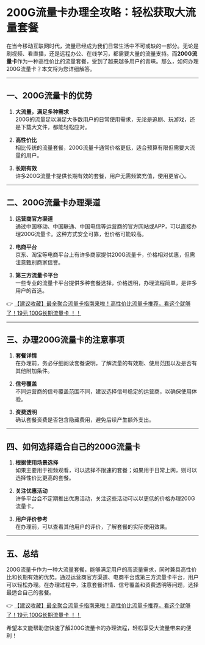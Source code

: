 # 200G流量卡办理全攻略：轻松获取大流量套餐

在当今移动互联网时代，流量已经成为我们日常生活中不可或缺的一部分。无论是刷视频、看直播，还是远程办公、在线学习，都需要大量的流量支持。而**200G流量卡**作为一种高性价比的流量套餐，受到了越来越多用户的青睐。那么，如何办理200G流量卡？本文将为您详细解答。

---

## 一、200G流量卡的优势

1. **大流量，满足多种需求**  
   200G的流量足以满足大多数用户的日常使用需求，无论是追剧、玩游戏，还是下载大文件，都能轻松应对。

2. **高性价比**  
   相比传统的流量套餐，200G流量卡通常价格更低，适合预算有限但需要大流量的用户。

3. **长期有效**  
   许多200G流量卡提供长期有效的套餐，用户无需频繁充值，使用更省心。

---

## 二、200G流量卡办理渠道

1. **运营商官方渠道**  
   通过中国移动、中国联通、中国电信等运营商的官方网站或APP，可以直接办理200G流量卡。这种方式安全可靠，但价格可能较高。

2. **电商平台**  
   京东、淘宝等电商平台上有许多商家提供200G流量卡，价格相对优惠，但需注意甄别商家信誉。

3. **第三方流量卡平台**  
   一些专业的流量卡平台提供多种套餐选择，价格透明，办理流程简单，是许多用户的首选。

👉 [【建议收藏】最全聚合流量卡指南来啦！高性价比流量卡推荐，看这个就够了！19元 100G长期流量卡 ！！](https://bit.ly/Liuliangka)

---

## 三、办理200G流量卡的注意事项

1. **套餐详情**  
   在办理前，务必仔细阅读套餐说明，了解流量的有效期、使用范围以及是否有其他附加条件。

2. **信号覆盖**  
   不同运营商的信号覆盖范围不同，建议选择信号稳定的运营商，以确保使用体验。

3. **资费透明**  
   确认套餐资费是否包含隐藏费用，避免后续产生额外支出。

---

## 四、如何选择适合自己的200G流量卡

1. **根据使用场景选择**  
   如果主要用于视频观看，可以选择不限速的套餐；如果用于日常上网，则可以选择性价比更高的套餐。

2. **关注优惠活动**  
   许多平台会不定期推出优惠活动，关注这些活动可以以更低的价格办理200G流量卡。

3. **用户评价参考**  
   在办理前，可以查看其他用户的评价，了解套餐的实际使用效果。

---

## 五、总结

200G流量卡作为一种大流量套餐，能够满足用户的高流量需求，同时兼具高性价比和长期有效的优势。通过运营商官方渠道、电商平台或第三方流量卡平台，用户可以轻松办理。在办理过程中，注意套餐详情、信号覆盖和资费透明等问题，选择最适合自己的套餐。

👉 [【建议收藏】最全聚合流量卡指南来啦！高性价比流量卡推荐，看这个就够了！19元 100G长期流量卡 ！！](https://bit.ly/Liuliangka)

希望本文能帮助您快速了解200G流量卡的办理流程，轻松享受大流量带来的便利！